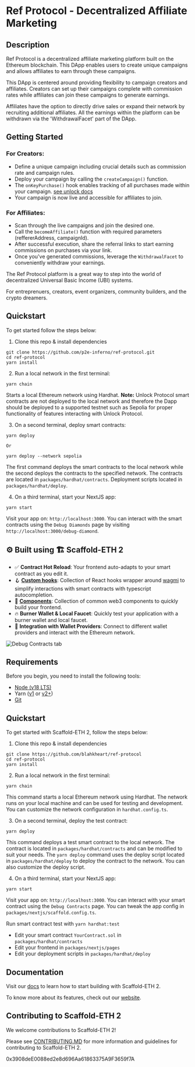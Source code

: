 # Ref Protocol - Decentralized Affiliate Marketing

## Description

Ref Protocol is a decentralized affiliate marketing platform built on the Ethereum blockchain. This DApp enables users to create unique campaigns and allows affiliates to earn through these campaigns.

This DApp is centered around providing flexibility to campaign creators and affiliates. Creators can set up their campaigns complete with commission rates while affiliates can join these campaigns to generate earnings.  

Affiliates have the option to directly drive sales or expand their network by recruiting additional affiliates. All the earnings within the platform can be withdrawn via the 'WithdrawalFacet' part of the DApp.

## Getting Started

### For Creators:

- Define a unique campaign including crucial details such as commission rate and campaign rules.
- Deploy your campaign by calling the `createCampaign()` function.
- The `onKeyPurchase()` hook enables tracking of all purchases made within your campaign. [see unlock docs](https://docs.unlock-protocol.com/core-protocol/public-lock/hooks/#onkeypurchase-hook)
- Your campaign is now live and accessible for affiliates to join. 

### For Affiliates:

- Scan through the live campaigns and join the desired one.
- Call the `becomeAffiliate()` function with required parameters (reffererAddress, campaignId).
- After successful execution, share the referral links to start earning commissions on purchases via your link.
- Once you've generated commissions, leverage the `WithdrawalFacet` to conveniently withdraw your earnings.

The Ref Protocol platform is a great way to step into the world of decentralized Universal Basic Income (UBI) systems.

For entreprenuers, creators, event organizers, community builders, and the crypto dreamers. 

## Quickstart

To get started follow the steps below:

1. Clone this repo & install dependencies

```
git clone https://github.com/p2e-inferno/ref-protocol.git
cd ref-protocol
yarn install
```

2. Run a local network in the first terminal:

```
yarn chain
```

Starts a local Ethereum network using Hardhat.
**Note:** Unlock Protocol smart contracts are not deployed to the local network and therefore the Dapp should be deployed to a supported testnet such as Sepolia for proper functionality of features interacting with Unlock Protocol. 

3. On a second terminal, deploy smart contracts:

```
yarn deploy
```
    Or
```
yarn deploy --network sepolia
```

The first command deploys the smart contracts to the local network while the second deploys the contracts to the specified network. The contracts are located in `packages/hardhat/contracts`. Deployment scripts located in `packages/hardhat/deploy`.

4. On a third terminal, start your NextJS app:

```
yarn start
```

Visit your app on: `http://localhost:3000`. You can interact with the smart contracts using the `Debug Diamonds` page by visiting `http://localhost:3000/debug-diamond`.

## ⚙️ Built using 🏗 Scaffold-ETH 2


- ✅ **Contract Hot Reload**: Your frontend auto-adapts to your smart contract as you edit it.
- 🪝 **[Custom hooks](https://docs.scaffoldeth.io/hooks/)**: Collection of React hooks wrapper around [wagmi](https://wagmi.sh/) to simplify interactions with smart contracts with typescript autocompletion.
- 🧱 [**Components**](https://docs.scaffoldeth.io/components/): Collection of common web3 components to quickly build your frontend.
- 🔥 **Burner Wallet & Local Faucet**: Quickly test your application with a burner wallet and local faucet.
- 🔐 **Integration with Wallet Providers**: Connect to different wallet providers and interact with the Ethereum network.

![Debug Contracts tab](https://github.com/scaffold-eth/scaffold-eth-2/assets/55535804/1171422a-0ce4-4203-bcd4-d2d1941d198b)

## Requirements

Before you begin, you need to install the following tools:

- [Node (v18 LTS)](https://nodejs.org/en/download/)
- Yarn ([v1](https://classic.yarnpkg.com/en/docs/install/) or [v2+](https://yarnpkg.com/getting-started/install))
- [Git](https://git-scm.com/downloads)

## Quickstart

To get started with Scaffold-ETH 2, follow the steps below:

1. Clone this repo & install dependencies

```
git clone https://github.com/blahkheart/ref-protocol
cd ref-protocol
yarn install
```

2. Run a local network in the first terminal:

```
yarn chain
```

This command starts a local Ethereum network using Hardhat. The network runs on your local machine and can be used for testing and development. You can customize the network configuration in `hardhat.config.ts`.

3. On a second terminal, deploy the test contract:

```
yarn deploy
```

This command deploys a test smart contract to the local network. The contract is located in `packages/hardhat/contracts` and can be modified to suit your needs. The `yarn deploy` command uses the deploy script located in `packages/hardhat/deploy` to deploy the contract to the network. You can also customize the deploy script.

4. On a third terminal, start your NextJS app:

```
yarn start
```

Visit your app on: `http://localhost:3000`. You can interact with your smart contract using the `Debug Contracts` page. You can tweak the app config in `packages/nextjs/scaffold.config.ts`.

Run smart contract test with `yarn hardhat:test`

- Edit your smart contract `YourContract.sol` in `packages/hardhat/contracts`
- Edit your frontend in `packages/nextjs/pages`
- Edit your deployment scripts in `packages/hardhat/deploy`

## Documentation

Visit our [docs](https://docs.scaffoldeth.io) to learn how to start building with Scaffold-ETH 2.

To know more about its features, check out our [website](https://scaffoldeth.io).

## Contributing to Scaffold-ETH 2

We welcome contributions to Scaffold-ETH 2!

Please see [CONTRIBUTING.MD](https://github.com/scaffold-eth/scaffold-eth-2/blob/main/CONTRIBUTING.md) for more information and guidelines for contributing to Scaffold-ETH 2.


0x3908deE0088ed2e8d696Aa61863375A9F3659f7A